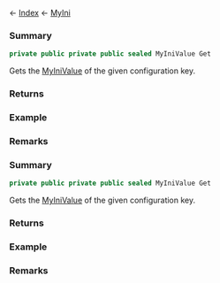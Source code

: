 ← [Index](Api-Index) ← [MyIni](VRage.Game.ModAPI.Ingame.Utilities.MyIni)

### Summary

```csharp
private public private public sealed MyIniValue Get
```

Gets the [MyIniValue](VRage.Game.ModAPI.Ingame.Utilities.MyIniValue) of the given configuration key.

### Returns



### Example

### Remarks

### Summary

```csharp
private public private public sealed MyIniValue Get
```

Gets the [MyIniValue](VRage.Game.ModAPI.Ingame.Utilities.MyIniValue) of the given configuration key.

### Returns



### Example

### Remarks

